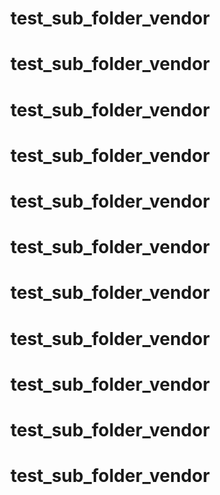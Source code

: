 # test_sub_folder_vendor
# test_sub_folder_vendor
# test_sub_folder_vendor
# test_sub_folder_vendor
# test_sub_folder_vendor
# test_sub_folder_vendor
# test_sub_folder_vendor
# test_sub_folder_vendor
# test_sub_folder_vendor
# test_sub_folder_vendor
# test_sub_folder_vendor
